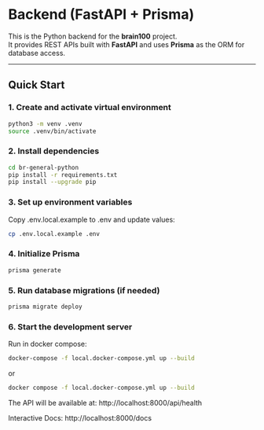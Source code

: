 # Backend (FastAPI + Prisma)

This is the Python backend for the **brain100** project.  
It provides REST APIs built with **FastAPI** and uses **Prisma** as the ORM for database access.

---

## Quick Start

### 1. Create and activate virtual environment

```bash
python3 -m venv .venv
source .venv/bin/activate
```

### 2. Install dependencies

```bash
cd br-general-python
pip install -r requirements.txt
pip install --upgrade pip
```

### 3. Set up environment variables
Copy .env.local.example to .env and update values:

```bash
cp .env.local.example .env
```

### 4. Initialize Prisma

```bash
prisma generate
```

### 5. Run database migrations (if needed)

```bash
prisma migrate deploy
```

### 6. Start the development server

Run in docker compose: 
```bash
docker-compose -f local.docker-compose.yml up --build
```
or
```bash
docker compose -f local.docker-compose.yml up --build
```


The API will be available at: http://localhost:8000/api/health

Interactive Docs: http://localhost:8000/docs